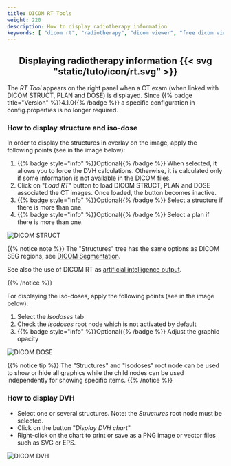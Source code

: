 ```yaml
---
title: DICOM RT Tools
weight: 220
description: How to display radiotherapy information
keywords: [ "dicom rt", "radiotherapy", "dicom viewer", "free dicom viewer", "open source dicom viewer" ]
---
```


## <center>Displaying radiotherapy information {{< svg "static/tuto/icon/rt.svg" >}}</center>

The _RT Tool_ appears on the right panel when a CT exam (when linked with DICOM STRUCT, PLAN and DOSE) is displayed. Since {{% badge title="Version" %}}4.1.0{{% /badge %}} a specific configuration in config.properties is no longer required.

### How to display structure and iso-dose
In order to display the structures in overlay on the image, apply the following points (see in the image below):

1. {{% badge style="info" %}}Optional{{% /badge %}} When selected, it allows you to force the DVH calculations. Otherwise, it is calculated only if some information is not available in the DICOM files.
2. Click on "_Load RT_" button to load DICOM STRUCT, PLAN and DOSE associated the CT images. Once loaded, the button becomes inactive.
3. {{% badge style="info" %}}Optional{{% /badge %}} Select a structure if there is more than one.
4. {{% badge style="info" %}}Optional{{% /badge %}} Select a plan if there is more than one.

![DICOM STRUCT](/tuto/dicom-rt-struct.jpg?classes=shadow)
<br>

{{% notice note %}}
The "Structures" tree has the same options as DICOM SEG regions, see [DICOM Segmentation](../dicom-segmentation/#how-to-display-dicom-seg).

See also the use of DICOM RT as [artificial intelligence output](../dicom-artificial-intelligence/#dicom-rtstruct).

{{% /notice %}}


For displaying the iso-doses, apply the following points (see in the image below):

1. Select the _Isodoses_ tab
2. Check the _Isodoses_ root node which is not activated by default
3. {{% badge style="info" %}}Optional{{% /badge %}} Adjust the graphic opacity

![DICOM DOSE](/tuto/dicom-rt-dose.jpg?classes=shadow)
<br>

{{% notice tip %}}
The "Structures" and "Isodoses" root node can be used to show or hide all graphics while the child nodes can be used independently for showing specific items.
{{% /notice %}}


### How to display DVH
* Select one or several structures. Note: the _Structures_ root node must be selected.
* Click on the button "_Display DVH chart_"
* Right-click on the chart to print or save as a PNG image or vector files such as SVG or EPS.

![DICOM DVH](/tuto/dicom-rt-dvh.jpg?classes=shadow)
<br>

